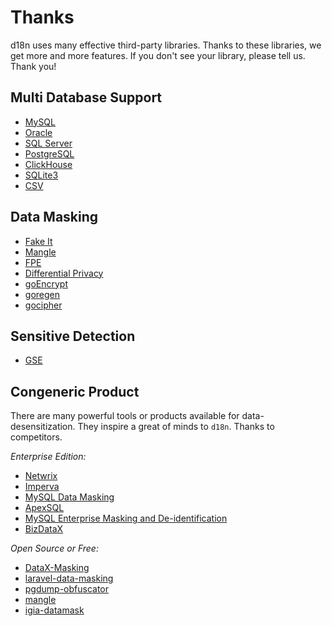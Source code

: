 # Thanks

d18n uses many effective third-party libraries. Thanks to these libraries, we get more and more features. If you don't see your library, please tell us. Thank you!

## Multi Database Support

* [MySQL](https://github.com/go-sql-driver/mysql)
* [Oracle](https://github.com/sijms/go-ora)
* [SQL Server](https://github.com/denisenkom/go-mssqldb)
* [PostgreSQL](https://github.com/lib/pq)
* [ClickHouse](https://github.com/ClickHouse/clickhouse-go)
* [SQLite3](https://modernc.org/sqlite)
* [CSV](https://github.com/mithrandie/csvq-driver)

## Data Masking

* [Fake It](https://github.com/brianvoe/gofakeit)
* [Mangle](https://github.com/grugnog/mangle)
* [FPE](https://github.com/capitalone/fpe)
* [Differential Privacy](https://github.com/google/differential-privacy)
* [goEncrypt](https://github.com/wumansgy/goEncrypt)
* [goregen](https://github.com/zach-klippenstein/goregen)
* [gocipher](https://github.com/andrewarchi/gocipher)

## Sensitive Detection

* [GSE](https://github.com/go-ego/gse)

## Congeneric Product

There are many powerful tools or products available for data-desensitization. They inspire a great of minds to `d18n`. Thanks to competitors.

*Enterprise Edition:*

* [Netwrix](https://www.netwrix.com/)
* [Imperva](https://www.imperva.com/)
* [MySQL Data Masking](https://www.datasunrise.com/masking/mysql/)
* [ApexSQL](https://apexsql.com/sql-tools-mask.aspx)
* [MySQL Enterprise Masking and De-identification](https://www.mysql.com/products/enterprise/masking.html)
* [BizDataX](https://bizdatax.com/)

*Open Source or Free:*

* [DataX-Masking](https://github.com/guohf/DataX-Masking)
* [laravel-data-masking](https://github.com/y-ui/laravel-data-masking)
* [pgdump-obfuscator](https://github.com/ostrovok-team/pgdump-obfuscator)
* [mangle](https://github.com/grugnog/mangle)
* [igia-datamask](https://github.com/igia/igia-datamask)
